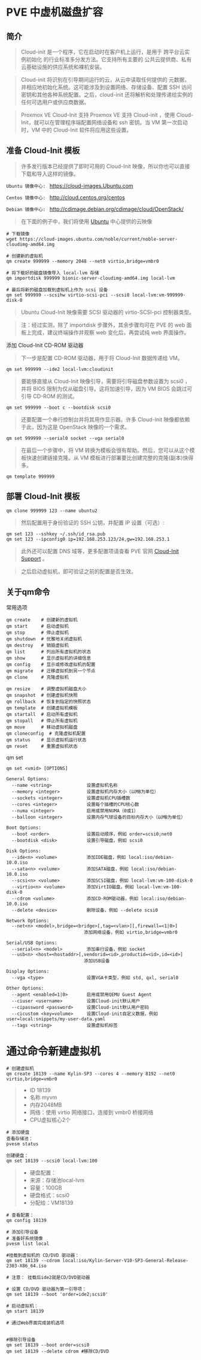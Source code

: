 # PVE 中虚机磁盘扩容

## 简介

> Cloud-init 是一个程序，它在启动时在客户机上运行，是用于 跨平台云实例初始化 的行业标准多分发方法。它支持所有主要的 公共云提供商、私有云基础设施的供应系统和裸机安装。


> Cloud-init 将识别在引导期间运行的云，从云中读取任何提供的 元数据，并相应地初始化系统。这可能涉及到设置网络、存储设备、配置 SSH 访问密钥和其他各种系统配置。之后，cloud-init 还将解析和处理传递给实例的任何可选用户或供应商数据。

> Proxmox VE Cloud-Init 支持
> Proxmox VE 支持 Cloud-init ，使用 Cloud-Init，就可以在管理程序端配置网络设备和 ssh 密钥。当 VM 第一次启动时，VM 中的 Cloud-Init 软件将应用这些设置。

## 准备 Cloud-Init 模板

> 许多发行版本已经提供了即时可用的 Cloud-Init 映像，所以你也可以直接下载和导入这样的镜像。

`Ubuntu 镜像中心: ` https://cloud-images.Ubuntu.com

`Centos 镜像中心: ` http://cloud.centos.org/centos

`Debian 镜像中心: ` http://cdimage.debian.org/cdimage/cloud/OpenStack/

> 在下面的例子中，我们将使用 [Ubuntu](https://cloud-images.Ubuntu.com) 中心提供的云映像
```
# 下载镜像
wget https://cloud-images.ubuntu.com/noble/current/noble-server-cloudimg-amd64.img

# 创建新的虚拟机
qm create 999999 --memory 2048 --net0 virtio,bridge=vmbr0

# 将下载好的磁盘镜像导入 local-lvm 存储
qm importdisk 999999 bionic-server-cloudimg-amd64.img local-lvm

# 最后将新的磁盘加载到虚拟机上作为 scsi 设备
qm set 999999 --scsihw virtio-scsi-pci --scsi0 local-lvm:vm-999999-disk-0
```

> Ubuntu Cloud-Init 映像需要 SCSI 驱动器的 virtio-SCSI-pci 控制器类型。 

> 注：经过实测，除了 importdisk 步骤外，其余步骤均可在 PVE 的 web 面板上完成，建议终端操作并观察 web 变化后，再尝试纯 web 界面操作。

添加 Cloud-Init CD-ROM 驱动器

> 下一步是配置 CD-ROM 驱动器，用于将 Cloud-Init 数据传递给 VM。

```
qm set 999999 --ide2 local-lvm:cloudinit
```

> 要能够直接从 Cloud-Init 映像引导，需要将引导磁盘参数设置为 scsi0 ，并将 BIOS 限制为仅从磁盘引导。这将加速引导，因为 VM BIOS 会跳过可引导 CD-ROM 的测试。

```
qm set 999999 --boot c --bootdisk scsi0
```
> 还要配置一个串行控制台并将其用作显示器。许多 Cloud-Init 映像都依赖于此，因为这是 OpenStack 映像的一个需求。

```
qm set 999999 --serial0 socket --vga serial0
```

> 在最后一个步骤中，将 VM 转换为模板会很有帮助。然后，您可以从这个模板快速创建链接克隆。从 VM 模板进行部署要比创建完整的克隆(副本)快得多。

```
qm template 999999
```

## 部署 Cloud-Init 模板

```
qm clone 999999 123 --name ubuntu2
```

> 然后配置用于身份验证的 SSH 公钥，并配置 IP 设置（可选）:

```
qm set 123 --sshkey ~/.ssh/id_rsa.pub
qm set 123 --ipconfig0 ip=192.168.253.123/24,gw=192.168.253.1
```

> 此外还可以配置 DNS 域等，更多配置项请查看 PVE 官网 [Cloud-Init Support](https://pve.proxmox.com/wiki/Cloud-Init_Support) 。

> 之后启动虚拟机，即可验证之前的配置是否生效。


## 关于qm命令

常用选项

```
qm create    # 创建新的虚拟机
qm start     # 启动虚拟机
qm stop      # 停止虚拟机
qm shutdown  # 优雅地关闭虚拟机
qm destroy   # 销毁虚拟机
qm list      # 列出所有虚拟机的状态
qm show      # 显示虚拟机的详细信息
qm config    # 显示或修改虚拟机的配置
qm migrate   # 迁移虚拟机到另一个节点
qm clone     # 克隆虚拟机

qm resize    # 调整虚拟机磁盘大小
qm snapshot  # 创建虚拟机快照
qm rollback  # 恢复到指定的快照状态
qm template  # 创建虚拟机模板
qm startall  # 启动所有虚拟机
qm stopall   # 停止所有虚拟机
qm move      # 移动虚拟机磁盘
qm cloneconfig  # 克隆虚拟机配置
qm status    # 显示虚拟机运行状态
qm reset     # 重置虚拟机状态

```

qm set

```
qm set <vmid> [OPTIONS]

General Options:
  --name <string>             设置虚拟机名称
  --memory <integer>          设置虚拟机内存大小（以MB为单位）
  --sockets <integer>         设置虚拟机CPU插槽数
  --cores <integer>           设置每个插槽的CPU核心数
  --numa <integer>            启用或禁用NUMA（0或1）
  --balloon <integer>         设置内存气球设备的目标内存大小（以MB为单位）

Boot Options:
  --boot <order>              设置启动顺序，例如 order=scsi0;net0
  --bootdisk <disk>           设置引导磁盘，例如 scsi0

Disk Options:
  --ide<n> <volume>           添加IDE磁盘，例如 local:iso/debian-10.0.iso
  --sata<n> <volume>          添加SATA磁盘，例如 local:iso/debian-10.0.iso
  --scsi<n> <volume>          添加SCSI磁盘，例如 local-lvm:vm-100-disk-0
  --virtio<n> <volume>        添加VirtIO磁盘，例如 local-lvm:vm-100-disk-0
  --cdrom <volume>            添加CD-ROM驱动器，例如 local:iso/debian-10.0.iso
  --delete <device>           删除设备，例如 --delete scsi0

Network Options:
  --net<n> <model>,bridge=<bridge>[,tag=<vlan>][,firewall=<1|0>]
                             添加网络设备，例如 virtio,bridge=vmbr0

Serial/USB Options:
  --serial<n> <model>         添加串行设备，例如 socket
  --usb<n> <host=<hostaddr>[,vendorid=<id>,productid=<id>,id=<id>]
                             添加USB设备

Display Options:
  --vga <type>                设置VGA卡类型，例如 std, qxl, serial0

Other Options:
  --agent <enabled=1|0>       启用或禁用QEMU Guest Agent
  --ciuser <username>         设置Cloud-init默认用户
  --cipassword <password>     设置Cloud-init默认用户密码
  --cicustom <key=volume>     设置Cloud-init自定义数据，例如 user=local:snippets/my-user-data.yaml
  --tags <string>             设置虚拟机标签

```

# 通过命令新建虚拟机


```
# 创建虚拟机
qm create 18139 --name Kylin-SP3 --cores 4 --memory 8192 --net0 virtio,bridge=vmbr0 
```
>  - ID 18139
>  - 名称 myvm​
>  - 内存2048MB​
>  - 网络：使用 virtio​ 网络接口，连接到 vmbr0​ 桥接网络
>  - CPU虚拟核心2​个

```
# 添加硬盘
查看存储池：
pvesm status

创建硬盘：
qm set 18139 --scsi0 local-lvm:100

```

>  - 硬盘配置：
>  - 来源：存储池local-lvm
>  - 容量：100GB​
>  - 硬盘格式：scsi0​
>  - 分配给：VM18139

```
# 查看配置：
qm config 18139

# 添加引导设备
# 准备好系统镜像
pvesm list local

#挂载到虚拟机的 CD/DVD 驱动器：
qm set 18139 --cdrom local:iso/Kylin-Server-V10-SP3-General-Release-2303-X86_64.iso

# 注意： 挂载后ide2就是CD/DVD驱动器

# 设置 CD/DVD 驱动器为第一引导项：
qm set 18139 --boot 'order=ide2;scsi0'

# 启动虚拟机：
qm start 18139

# 通过Web界面完成装机选项


#移除引导设备
qm set 18139 --boot order=scsi0
qm set 18139 --delete cdrom #移除CD/DVD

```